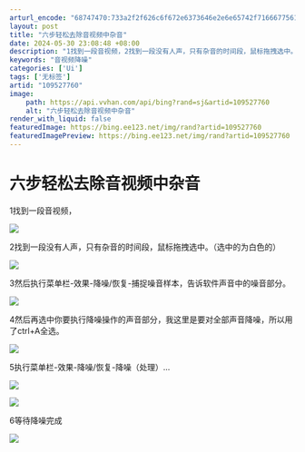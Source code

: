 ```yaml
---
arturl_encode: "68747470:733a2f2f626c6f672e6373646e2e6e65742f71666775616e2f:61727469636c652f64657461696c732f313039353237373630"
layout: post
title: "六步轻松去除音视频中杂音"
date: 2024-05-30 23:08:48 +08:00
description: "1找到一段音视频，2找到一段没有人声，只有杂音的时间段，鼠标拖拽选中。（选中的为白色的）3然后执行菜"
keywords: "音视频降噪"
categories: ['Ui']
tags: ['无标签']
artid: "109527760"
image:
    path: https://api.vvhan.com/api/bing?rand=sj&artid=109527760
    alt: "六步轻松去除音视频中杂音"
render_with_liquid: false
featuredImage: https://bing.ee123.net/img/rand?artid=109527760
featuredImagePreview: https://bing.ee123.net/img/rand?artid=109527760
---
```


# 六步轻松去除音视频中杂音

1找到一段音视频，

![](https://i-blog.csdnimg.cn/blog_migrate/469ac407c13e6d80a8551659f4c6c42a.jpeg)

2找到一段没有人声，只有杂音的时间段，鼠标拖拽选中。（选中的为白色的）

![](https://i-blog.csdnimg.cn/blog_migrate/18ccca41075530ba4ccd56ebb90c1da8.jpeg)

3然后执行菜单栏-效果-降噪/恢复-捕捉噪音样本，告诉软件声音中的噪音部分。

![](https://i-blog.csdnimg.cn/blog_migrate/42639d4a9235a246555de3569e54cd8a.jpeg)

4然后再选中你要执行降噪操作的声音部分，我这里是要对全部声音降噪，所以用了ctrl+A全选。

![](https://i-blog.csdnimg.cn/blog_migrate/77de67d6db5fe7eb939b843f2c69ced4.jpeg)

5执行菜单栏-效果-降噪/恢复-降噪（处理）...

![](https://i-blog.csdnimg.cn/blog_migrate/fc6cea0da44842d058d3334aa157023d.jpeg)

![](https://i-blog.csdnimg.cn/blog_migrate/75f0d826ca39d4bad52afad6a2bf4a18.jpeg)

6等待降噪完成

![](https://i-blog.csdnimg.cn/blog_migrate/d8d6032a0979f9a0a667d8748edb255c.jpeg)